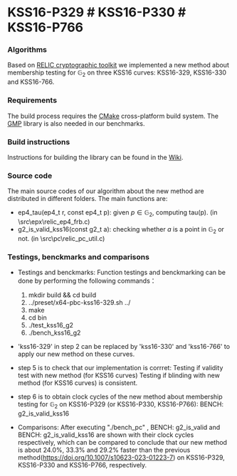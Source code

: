 # KSS16-P329 # KSS16-P330 # KSS16-P766
### Algorithms

Based on [RELIC cryptographic toolkit](https://github.com/relic-toolkit/relic) we implemented a new method about membership testing for $\mathbb{G}_2$ on three KSS16 curves: KSS16-329, KSS16-330 and KSS16-766. 

### Requirements

The build process requires the [CMake](https://cmake.org/) cross-platform build system. The [GMP](https://gmplib.org/) library is also needed in our benchmarks.

### Build instructions

Instructions for building the library can be found in the [Wiki](https://github.com/relic-toolkit/relic/wiki/Building).


### Source code
  
The main source codes of our algorithm about the new method are distributed in different folders. The main functions are:
* ep4_tau(ep4_t r, const ep4_t p): given $p\in \mathbb{G}_2$, computing tau(p). (in \src\epx\relic_ep4_frb.c)
* g2_is_valid_kss16(const g2_t a): checking whether $a$ is a point in $\mathbb{G}_2$ or not. (in \src\pc\relic_pc_util.c)

### Testings, benckmarks and comparisons
* Testings and benckmarks: Function testings and benckmarking can be done by performing the following commands：

    1. mkdir build && cd build 
    2. ../preset/x64-pbc-kss16-329.sh ../
    3. make
    4. cd bin 
    5. ./test_kss16_g2
    6. ./bench_kss16_g2
    
* 'kss16-329' in step 2 can be replaced by 'kss16-330' and 'kss16-766' to apply our new method on these curves. 
  
* step 5 is to check that our implementation is corrret:
Testing if validity test with new method (for KSS16 curves)
Testing if blinding with new method (for KSS16 curves) is consistent. 

* step 6 is to obtain clock cycles of the new method about membership testing for $\mathbb{G}_2$ on KSS16-P329 (or KSS16-P330, KSS16-P766):
BENCH: g2_is_valid_kss16
 
* Comparisons: After executing "./bench_pc" , BENCH: g2_is_valid and BENCH: g2_is_valid_kss16 are shown with their clock cycles respectively, which can be compared to conclude that our new method is about 24.0%, 33.3% and 29.2% faster than the previous method(https://doi.org/10.1007/s10623-023-01223-7) on KSS16-P329, KSS16-P330 and KSS16-P766, respectively. 

